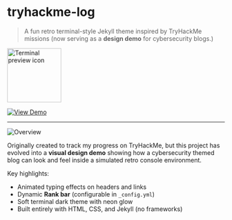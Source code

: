 # tryhackme-log

> A fun retro terminal-style Jekyll theme inspired by TryHackMe missions (now serving as a **design demo** for cybersecurity blogs.)  

<img width="125" height="125" alt="Terminal preview icon" src="https://github.com/user-attachments/assets/7aa2038f-e912-42c6-932b-8e7f3429cfb2" />

[![View Demo](https://img.shields.io/badge/View%20Demo-ff3333?style=for-the-badge&labelColor=000000)](https://vanessa-ayer.github.io/tryhackme-log/)

---

![Overview](https://img.shields.io/badge/overview-000000?style=for-the-badge&labelColor=00ff00)

Originally created to track my progress on TryHackMe, but this project has evolved into a **visual design demo** showing how a cybersecurity themed blog can look and feel inside a simulated retro console environment.

Key highlights:  
-  Animated typing effects on headers and links  
-  Dynamic **Rank bar** (configurable in `_config.yml`)  
-  Soft terminal dark theme with neon glow  
-  Built entirely with HTML, CSS, and Jekyll (no frameworks)







